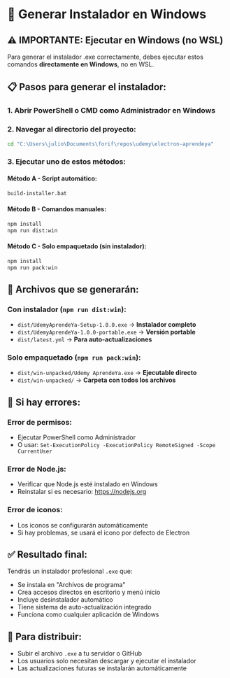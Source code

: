 # 🚀 Generar Instalador en Windows

## ⚠️ IMPORTANTE: Ejecutar en Windows (no WSL)

Para generar el instalador .exe correctamente, debes ejecutar estos comandos **directamente en Windows**, no en WSL.

## 📋 Pasos para generar el instalador:

### 1. Abrir PowerShell o CMD como Administrador en Windows

### 2. Navegar al directorio del proyecto:
```cmd
cd "C:\Users\julio\Documents\forif\repos\udemy\electron-aprendeya"
```

### 3. Ejecutar uno de estos métodos:

#### Método A - Script automático:
```cmd
build-installer.bat
```

#### Método B - Comandos manuales:
```cmd
npm install
npm run dist:win
```

#### Método C - Solo empaquetado (sin instalador):
```cmd
npm install
npm run pack:win
```

## 📁 Archivos que se generarán:

### Con instalador (`npm run dist:win`):
- `dist/UdemyAprendeYa-Setup-1.0.0.exe` → **Instalador completo**
- `dist/UdemyAprendeYa-1.0.0-portable.exe` → **Versión portable**
- `dist/latest.yml` → **Para auto-actualizaciones**

### Solo empaquetado (`npm run pack:win`):
- `dist/win-unpacked/Udemy AprendeYa.exe` → **Ejecutable directo**
- `dist/win-unpacked/` → **Carpeta con todos los archivos**

## 🔧 Si hay errores:

### Error de permisos:
- Ejecutar PowerShell como Administrador
- O usar: `Set-ExecutionPolicy -ExecutionPolicy RemoteSigned -Scope CurrentUser`

### Error de Node.js:
- Verificar que Node.js esté instalado en Windows
- Reinstalar si es necesario: https://nodejs.org

### Error de iconos:
- Los iconos se configurarán automáticamente
- Si hay problemas, se usará el icono por defecto de Electron

## ✅ Resultado final:

Tendrás un instalador profesional `.exe` que:
- Se instala en "Archivos de programa"
- Crea accesos directos en escritorio y menú inicio
- Incluye desinstalador automático
- Tiene sistema de auto-actualización integrado
- Funciona como cualquier aplicación de Windows

## 🚀 Para distribuir:
- Subir el archivo `.exe` a tu servidor o GitHub
- Los usuarios solo necesitan descargar y ejecutar el instalador
- Las actualizaciones futuras se instalarán automáticamente